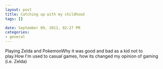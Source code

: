 ```yaml
--- 
layout: post
title: Catching up with my childhood
tags: []

date: September 09, 2011, 02:27 PM
categories: 
- general
---
```

Playing Zelda and PokemonWhy it was good and bad as a kid not to play.How I'm used to casual games, how its changed my opinion of gaming (i.e. Zelda)
